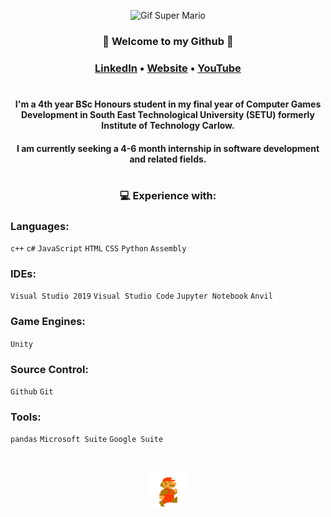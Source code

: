 <div align="center">

![Gif Super Mario](https://github.com/PatrickDonnelly/PatrickDonnelly/blob/main/images/superMario.gif)

### :wave: Welcome to my Github :wave:
### [LinkedIn](https://www.linkedin.com/in/patrickdonnellygames/) • [Website](https://patrickdonnelly.github.io/) • [YouTube](https://www.youtube.com/channel/UCUBoQ7VBFUXHWPVv78wncjg/videos)

#

#### I'm a 4th year BSc Honours student in my final year of Computer Games Development in South East Technological University (SETU) formerly Institute of Technology Carlow.
#### I am currently seeking a 4-6 month internship in software development and related fields.

#

### :computer: **Experience with:**

</div>

### **Languages:**       
`c++` `c#` `JavaScript` `HTML` `CSS` `Python` `Assembly` 

### **IDEs:**            
`Visual Studio 2019` `Visual Studio Code` `Jupyter Notebook` `Anvil`

### **Game Engines:**    
`Unity`

### **Source Control:**  
`Github` `Git`

### **Tools:**           
`pandas` `Microsoft Suite` `Google Suite`

#



<div align="center">

<img src="https://github.com/PatrickDonnelly/PatrickDonnelly/blob/main/images/mario.gif" height="64" width="64">

</div>

<!--
**PatrickDonnelly/PatrickDonnelly** is a ✨ _special_ ✨ repository because its `README.md` (this file) appears on your GitHub profile.

Here are some ideas to get you started:

- 🔭 I’m currently working on ...
- 🌱 I’m currently learning ...
- 👯 I’m looking to collaborate on ...
- 🤔 I’m looking for help with ...
- 💬 Ask me about ...
- 📫 How to reach me: ...
- 😄 Pronouns: ...
- ⚡ Fun fact: ...
-->
